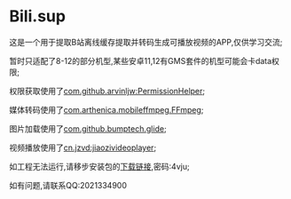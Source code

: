 # Bili.sup
这是一个用于提取B站离线缓存提取并转码生成可播放视频的APP,仅供学习交流;

暂时只适配了8-12的部分机型,某些安卓11,12有GMS套件的机型可能会卡data权限;

权限获取使用了[com.github.arvinljw:PermissionHelper](https://github.com/arvinljw/PermissionHelper);

媒体转码使用了[com.arthenica.mobileffmpeg.FFmpeg](https://github.com/arthenica/FFmpeg);

图片加载使用了[com.github.bumptech.glide](https://github.com/bumptech/glide);

视频播放使用了[cn.jzvd:jiaozivideoplayer](https://github.com/Jzvd/JZVideo);

如工程无法运行,请移步安装包的[下载链接](https://wwsi.lanzoum.com/ioSpV0xms1te),密码:4vju;

如有问题,请联系QQ:2021334900
